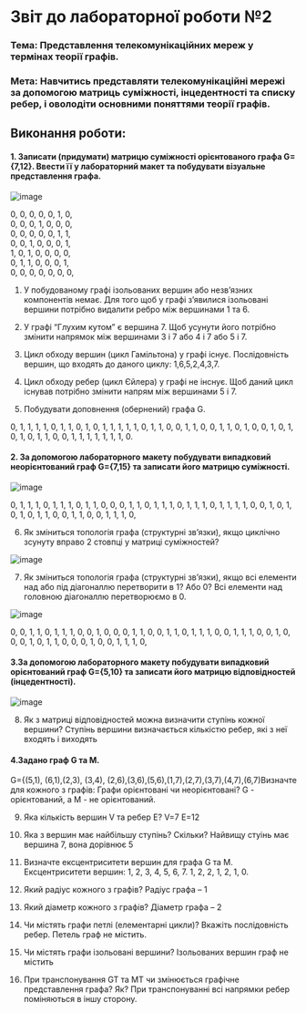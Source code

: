 # Звіт до лабораторної роботи №2

### Тема: Представлення телекомунікаційних мереж у термінах теорії графів.

### Мета: Навчитись представляти телекомунікаційні мережі за допомогою матриць суміжності, інцедентності та списку ребер, і оволодіти основними поняттями теорії графів.

## Виконання роботи:

#### 1. Записати (придумати) матрицю суміжності орієнтованого графа G={7,12}. Ввести її у лабораторний макет та побудувати візуальне представлення графа.
![image](https://github.com/Serban767/TR-32_Serban/blob/main/lab2/1.jpg)

0, 0, 0, 0, 0, 1, 0,  
0, 0, 0, 1, 0, 0, 0,  
0, 0, 0, 0, 0, 1, 1,  
0, 0, 1, 0, 0, 0, 1,  
1, 0, 1, 0, 0, 0, 0,  
0, 1, 1, 0, 0, 0, 1,  
0, 0, 0, 0, 0, 0, 0, 

1) У побудованому графі ізольованих вершин або незв’язних компонентів немає. Для того щоб у графi з’явилися iзольованi вершини потрiбно видалити ребро мiж вершинами 1 та 6.

2) У графі “Глухим кутом” є вершина 7. Щоб усунути його потрiбно змiнити напрямок мiж вершинами 3 i 7 або 4 i 7 або 5 i 7.

3) Цикл обходу вершин (цикл Гамільтона) у графі існує. Послідовність вершин, що входять до даного циклу: 1,6,5,2,4,3,7.

4) Цикл обходу ребер (цикл Єйлера) у графі не інснує. Щоб даний цикл iснував потрiбно змiнити напрям мiж вершинами 5 i 7.

5) Побудувати доповнення (обернений) графа G.
  
0, 1, 1, 1, 1, 0, 1,
1, 0, 1, 0, 1, 1, 1,
1, 1, 0, 1, 1, 0, 0,
1, 1, 0, 0, 1, 1, 0,
1, 0, 0, 1, 0, 1, 0,
1, 0, 1, 1, 0, 0, 1,
1, 1, 1, 1, 1, 1, 0.

#### 2. За допомогою лабораторного макету побудувати випадковий неорієнтований граф G={7,15} та записати його матрицю суміжності.
![image](https://github.com/Serban767/TR-32_Serban/blob/main/lab2/2.jpg)

0, 1, 1, 1, 0, 1, 1,
1, 0, 1, 1, 0, 0, 0,
1, 1, 0, 1, 1, 1, 0,
1, 1, 1, 0, 1, 1, 1,
1, 0, 0, 1, 0, 1, 0,
1, 0, 1, 1, 0, 0, 1,
1, 0, 0, 1, 1, 1, 0,

6) Як зміниться топологія графа (структурні зв’язки), якщо циклічно зсунуту вправо 2 стовпці у матриці суміжностей?

![image](https://github.com/Serban767/TR-32_Serban/blob/main/lab2/3.jpg)

7) Як зміниться топологія графа (структурні зв’язки), якщо всі елементи над або під діагоналлю перетворити в 1? Або 0?
Всi елементи над головною дiагоналлю перетворюємо в 0.

![image](https://github.com/Serban767/TR-32_Serban/blob/main/lab2/4.jpg)

0, 0, 1, 1, 0, 1, 1,
1, 0, 0, 1, 0, 0, 0,
1, 1, 0, 0, 1, 1, 0,
1, 1, 1, 0, 0, 1, 1,
1, 0, 0, 1, 0, 0, 0,
1, 0, 1, 1, 0, 0, 0,
1, 0, 0, 1, 1, 1, 0,

#### 3.За допомогою лабораторного макету побудувати випадковий орієнтований граф G={5,10} та записати його матрицю відповідностей (інцедентності).

![image](https://github.com/Serban767/TR-32_Serban/blob/main/lab2/5.jpg)

8) Як з матриці відповідностей можна визначити ступінь кожної вершини?
Ступiнь вершини визначається кiлькiстю ребер, якi з неї входять i виходять

#### 4.Задано граф G та M.
G={(5,1), (6,1),(2,3), (3,4), (2,6),(3,6),(5,6),(1,7),(2,7),(3,7),(4,7),(6,7)Визначте для кожного з графів: Графи орієнтовані чи неорієнтовані?
G - орієнтований, а M - не орієнтований.

9) Яка кількість вершин V та ребер E?
V=7 E=12

10) Яка з вершин має найбільшу ступінь? Скільки?
Найвищу стуiнь має вершина 7, вона дорiвнює 5

11) Визначте ексцентриситети вершин для графа G та M.
Ексцентриситети вершин:
1, 2, 3, 4, 5, 6, 7.
1, 2, 2, 1, 2, 1, 0.

12) Який радіус кожного з графів?
Радiус графа – 1

13) Який діаметр кожного з графів?
Дiаметр графа – 2

14) Чи містять графи петлі (елементарні цикли)? Вкажіть послідовність ребер.
Петель граф не мiстить.

15) Чи містять графи ізольовані вершини?
Iзольованих вершин граф не мiстить

16) При транспонування GT та MT чи змінюється графічне представлення графа? Як?
При транспонуваннi всi напрямки ребер помiняються в iншу сторону.

